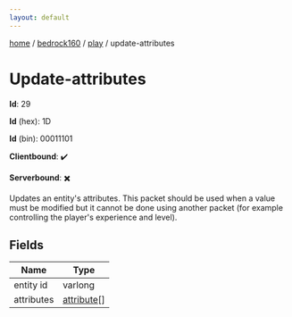 ```yaml
---
layout: default
---
```


[home](/)  /  [bedrock160](/protocol/bedrock160)  /  [play](/protocol/bedrock160/play)  /  update-attributes

# Update-attributes

**Id**: 29

**Id** (hex): 1D

**Id** (bin): 00011101

**Clientbound**: ✔️

**Serverbound**: ✖️

Updates an entity's attributes. This packet should be used when a value must be modified but it cannot be done using another packet (for example controlling the player's experience and level).

## Fields

Name | Type
---|---
entity id | varlong
attributes | [attribute](/protocol/bedrock160/types/attribute)[]

